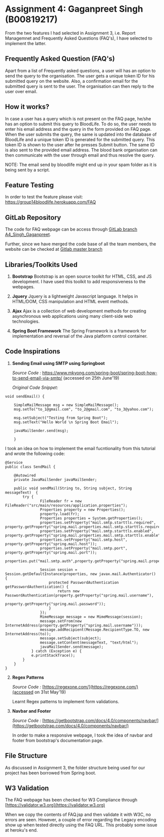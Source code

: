 # Assignment 4: Gaganpreet Singh (B00819217)

From the two features I had selected in Assignment 3, i.e. Report Managemnet and Frequently Asked Questions (FAQ's), I have selected to implement the latter.

## Frequently Asked Question (FAQ's)
Apart from a list of Frequently asked questions, a user will has an option to send the query to the organisation. 
The user gets a unique token ID for his submitted query on the website. Also, a confirmation email for the submitted query is sent to the user.
The organisation can then reply to the user over email.

## How it works?
In case a user has a query which is not present on the FAQ page, he/she has an option to submit this query to BloodLife. 
To do so, the user needs to enter his email address and the query in the form provided on FAQ page.
When the user submits the query, the same is updated into the database of BloodLife and a unique token ID is generated for the submitted query.
This token ID is shown to the user after he presses Submit button. The same ID is also sent to the provided email address.
The blood bank organisation can then communicate with the user through email and thus resolve the query.

NOTE: The email send by bloodlife might end up in your spam folder as it is being sent by a script.

## Feature Testing
In order to test the feature please visit: https://group14bloodlife.herokuapp.com/FAQ

## GitLab Repository

The code for FAQ webpage can be access through [GitLab branch A4_Singh_Gaganpreet](https://git.cs.dal.ca/mahagaokar/Group14_TechGoons/tree/A4_Singh_Gaganpreet).

Further, since we have merged the code base of all the team members, the website can be checked at [Gitlab master branch](https://git.cs.dal.ca/mahagaokar/Group14_TechGoons/tree/master)
 
## Libraries/Toolkits Used
 1. **Bootstrap**
    Bootstrap is an open source toolkit for HTML, CSS, and JS development. I have used this toolkit to add responsiveness to the webpages.

 2. **Jquery**
    Jquery is a lightweight Javascript language. It helps in HTML/DOM, CSS manipulation and HTML event methods. 

 3. **Ajax**
    Ajax is a collection of web development methods for creating asynchronous web applications using many client-side web technologies.

 4. **Spring Boot Framework**
    The Spring Framework is a framework for implementation and reversal of the Java platform control container.

## Code Inspirations

 1. **Sending Email using SMTP using Springboot** 
 
    *Source Code :* https://www.mkyong.com/spring-boot/spring-boot-how-to-send-email-via-smtp/ (accessed on 25th June'19)
    
    *Original Code Snippet:*
```
void sendEmail() {

    SimpleMailMessage msg = new SimpleMailMessage();
    msg.setTo("to_1@gmail.com", "to_2@gmail.com", "to_3@yahoo.com");

    msg.setSubject("Testing from Spring Boot");
    msg.setText("Hello World \n Spring Boot Email");
    
    javaMailSender.send(msg);

    } 
```
 I took an idea on how to implement the email fucntionality from this tutorial and wrote the following code:
```
@Service
public class SendMail {
	
    @Autowired
    private JavaMailSender javaMailSender;
	 	
    public void sendMail(String to, String subject, String messageText)  {
        try {
                FileReader fr = new FileReader("src/main/resources/application.properties");
				Properties property = new Properties();
				property.load(fr);
				Properties properties = System.getProperties();
				properties.setProperty("mail.smtp.starttls.required", property.getProperty("spring.mail.properties.mail.smtp.starttls.required"));
				properties.setProperty("mail.smtp.starttls.enabled", property.getProperty("spring.mail.properties.mail.smtp.starttls.enable"));
				properties.setProperty("mail.smtp.host", property.getProperty("spring.mail.host"));
				properties.setProperty("mail.smtp.port", property.getProperty("spring.mail.port"));
				properties.put("mail.smtp.auth",property.getProperty("spring.mail.properties.mail.smtp.starttls.enable"));

				Session session = Session.getDefaultInstance(properties, new javax.mail.Authenticator() {
					protected PasswordAuthentication getPasswordAuthentication() {
						return new PasswordAuthentication(property.getProperty("spring.mail.username"),
								property.getProperty("spring.mail.password"));
					}
				});
				MimeMessage message = new MimeMessage(session);
				message.setFrom(new InternetAddress(property.getProperty("spring.mail.username")));
				message.addRecipient(Message.RecipientType.TO, new InternetAddress(to));
				message.setSubject(subject);
				message.setContent(messageText, "text/html");
				javaMailSender.send(message);
			} catch (Exception e) {
		    e.printStackTrace();
        }
    }
}
```

    
 
 2. **Regex Patterns**
 
    *Source Code :* [https://regexone.com/](https://regexone.com/)(accessed on 31st May'19)

    Learnt Regex patterns to implement form validations.
    
 3. **Navbar and Footer**
        
    *Source Code :* [https://getbootstrap.com/docs/4.0/components/navbar/](https://getbootstrap.com/docs/4.0/components/navbar/)

    In order to make a responsive webpage, I took the idea of navbar and footer from bootstrap's documentation page.

## File Structure
As discussed in Assignment 3, the folder structure being used for our project has been borrowed from Spring boot.
    
## W3 Validation

The FAQ webpage has been checked for W3 Compliance through [https://validator.w3.org](https://validator.w3.org)

When we copy the contents of FAQ.jsp and then validate it with W3C, no errors are seen.
However, a couple of error regarding the Legacy encoding show up when tested directly using the FAQ URL. This probably some issue at heroku's end.

